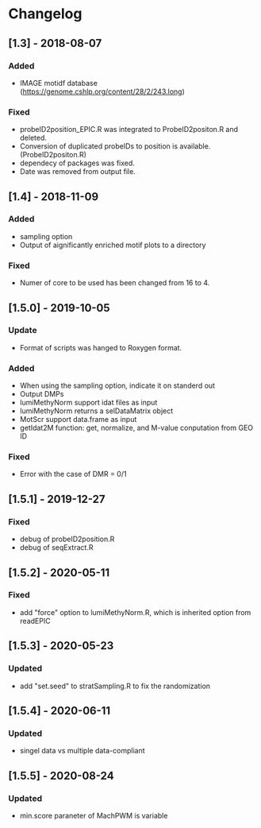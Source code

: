 # Changelog
## [1.3] - 2018-08-07
### Added
- IMAGE motidf database (https://genome.cshlp.org/content/28/2/243.long)

### Fixed
- probeID2position_EPIC.R was integrated to ProbeID2positon.R and deleted.
- Conversion of duplicated probeIDs to position is available. (ProbeID2positon.R)
- dependecy of packages was fixed.
- Date was removed from output file.

## [1.4] - 2018-11-09
### Added
- sampling option
- Output of aignificantly enriched motif plots to a directory

### Fixed
- Numer of core to be used has been changed from 16 to 4.

## [1.5.0] - 2019-10-05
### Update
- Format of scripts was hanged to Roxygen format.

### Added
- When using the sampling option, indicate it on standerd out
- Output DMPs
- lumiMethyNorm support idat files as input
- lumiMethyNorm returns a selDataMatrix object
- MotScr support data.frame as input
- getIdat2M function: get, normalize, and M-value conputation from GEO ID

### Fixed
- Error with the case of DMR = 0/1

## [1.5.1] - 2019-12-27
### Fixed
- debug of probeID2position.R
- debug of seqExtract.R

## [1.5.2] - 2020-05-11
### Fixed
- add "force" option to lumiMethyNorm.R, which is inherited option from readEPIC

## [1.5.3] - 2020-05-23
### Updated
- add "set.seed" to stratSampling.R to fix the randomization

## [1.5.4] - 2020-06-11
### Updated
- singel data vs multiple data-compliant

## [1.5.5] - 2020-08-24
### Updated
- min.score paraneter of MachPWM is variable
